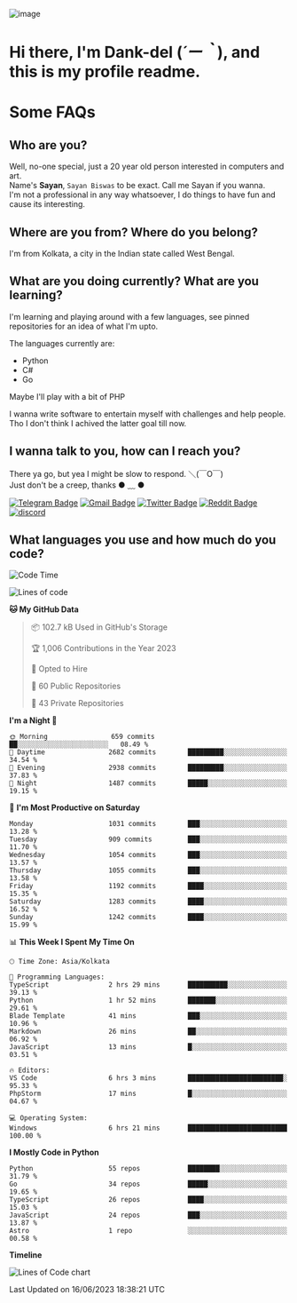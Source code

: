 ![image](https://user-images.githubusercontent.com/63096193/125182844-29f20800-e22f-11eb-8dc9-b0f2d29647bb.png)

# **Hi there, I'm Dank-del (*´ー｀*), and this is my profile readme.**
<!--  [![Profile views](https://gpvc.arturio.dev/dank-del)](https://github.com/dank-del) -->
# Some FAQs

## **Who are you?**

Well, no-one special, just a 20 year old person interested in computers and art. \
Name's **Sayan**, `Sayan Biswas` to be exact. Call me Sayan if you wanna. \
I'm not a professional in any way whatsoever, I do things to have fun and cause its interesting.

## **Where are you from? Where do you belong?**

I'm from Kolkata, a city in the Indian state called West Bengal.

## **What are you doing currently? What are you learning?**

I'm learning and playing around with a few languages, see pinned repositories for an idea of what I'm upto.

The languages currently are:

- Python
- C#
- Go

Maybe I'll play with a bit of PHP

I wanna write software to entertain myself with challenges and help people. \
Tho I don't think I achived the latter goal till now.

<!--## **Eww, I see a weeb profile.**

Can't help it, it's the best way to hide my face on this account
> Why do people hate weebs .-.

## **Cool, what more interests you?**

My interests are quite, weird. They're scattered all over the place. \
I've been fascinated by music and have studied it since the age of 6, I've performed on stage and on air but yeah now I've been away from that. I specialize in key instruments. \
Another thing that interests me is Media Production, aka, working with audio, video and broadcasting media.

> I just like art in general. also feeds the reason of me being obsessed with Japanese drawings (⋟ ﹏ ⋞)-->

## **I wanna talk to you, how can I reach you?**

There ya go, but yea I might be slow to respond. ＼(￣O￣) \
Just don't be a creep, thanks ● ﹏ ●

[![Telegram Badge](https://img.shields.io/badge/-dank_as_fuck-1ca0f1?style=flat-square&logo=telegram&logoColor=white&link=https://t.me/dank_as_fuck)](https://t.me/dank_as_fuck)
[![Gmail Badge](https://img.shields.io/badge/-sayan@asia.com-c14438?style=flat-square&logo=Gmail&logoColor=white&link=mailto:sayan@asia.com)](mailto:sayan@asia.com)
[![Twitter Badge](https://img.shields.io/twitter/follow/TheDankDel?style=social)](https://twitter.com/TheDankDel)
[![Reddit Badge](https://img.shields.io/reddit/user-karma/combined/dank_as_fuck_?style=social)](https://www.reddit.com/user/dank_as_fuck_/)
[![discord](https://discord-md-badge.vercel.app/api/shield/506536929152466945?style=social)](https://discordapp.com/users/506536929152466945)

## **What languages you use and how much do you code?**

<!--START_SECTION:waka-->
![Code Time](http://img.shields.io/badge/Code%20Time-1%2C151%20hrs%2037%20mins-blue)

![Lines of code](https://img.shields.io/badge/From%20Hello%20World%20I%27ve%20Written-4.5%20million%20lines%20of%20code-blue)

**🐱 My GitHub Data** 

> 📦 102.7 kB Used in GitHub's Storage 
 > 
> 🏆 1,006 Contributions in the Year 2023
 > 
> 💼 Opted to Hire
 > 
> 📜 60 Public Repositories 
 > 
> 🔑 43 Private Repositories 
 > 
**I'm a Night 🦉** 

```text
🌞 Morning                659 commits         ██░░░░░░░░░░░░░░░░░░░░░░░   08.49 % 
🌆 Daytime                2682 commits        █████████░░░░░░░░░░░░░░░░   34.54 % 
🌃 Evening                2938 commits        █████████░░░░░░░░░░░░░░░░   37.83 % 
🌙 Night                  1487 commits        █████░░░░░░░░░░░░░░░░░░░░   19.15 % 
```
📅 **I'm Most Productive on Saturday** 

```text
Monday                   1031 commits        ███░░░░░░░░░░░░░░░░░░░░░░   13.28 % 
Tuesday                  909 commits         ███░░░░░░░░░░░░░░░░░░░░░░   11.70 % 
Wednesday                1054 commits        ███░░░░░░░░░░░░░░░░░░░░░░   13.57 % 
Thursday                 1055 commits        ███░░░░░░░░░░░░░░░░░░░░░░   13.58 % 
Friday                   1192 commits        ████░░░░░░░░░░░░░░░░░░░░░   15.35 % 
Saturday                 1283 commits        ████░░░░░░░░░░░░░░░░░░░░░   16.52 % 
Sunday                   1242 commits        ████░░░░░░░░░░░░░░░░░░░░░   15.99 % 
```


📊 **This Week I Spent My Time On** 

```text
🕑︎ Time Zone: Asia/Kolkata

💬 Programming Languages: 
TypeScript               2 hrs 29 mins       ██████████░░░░░░░░░░░░░░░   39.13 % 
Python                   1 hr 52 mins        ███████░░░░░░░░░░░░░░░░░░   29.61 % 
Blade Template           41 mins             ███░░░░░░░░░░░░░░░░░░░░░░   10.96 % 
Markdown                 26 mins             ██░░░░░░░░░░░░░░░░░░░░░░░   06.92 % 
JavaScript               13 mins             █░░░░░░░░░░░░░░░░░░░░░░░░   03.51 % 

🔥 Editors: 
VS Code                  6 hrs 3 mins        ████████████████████████░   95.33 % 
PhpStorm                 17 mins             █░░░░░░░░░░░░░░░░░░░░░░░░   04.67 % 

💻 Operating System: 
Windows                  6 hrs 21 mins       █████████████████████████   100.00 % 
```

**I Mostly Code in Python** 

```text
Python                   55 repos            ████████░░░░░░░░░░░░░░░░░   31.79 % 
Go                       34 repos            █████░░░░░░░░░░░░░░░░░░░░   19.65 % 
TypeScript               26 repos            ████░░░░░░░░░░░░░░░░░░░░░   15.03 % 
JavaScript               24 repos            ███░░░░░░░░░░░░░░░░░░░░░░   13.87 % 
Astro                    1 repo              ░░░░░░░░░░░░░░░░░░░░░░░░░   00.58 % 
```



**Timeline**

![Lines of Code chart](https://raw.githubusercontent.com/Dank-del/Dank-del/main/assets/bar_graph.png)


 Last Updated on 16/06/2023 18:38:21 UTC
<!--END_SECTION:waka-->

<!--## **Can I stalk your spotify?**

Um sure.

![OwO Spotify](https://spotify-recently-played-readme.vercel.app/api?user=31fdrsslnr7nvq4ytqwtw7c4rxfm&count=5)-->
